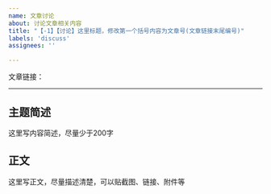 ```yaml
---
name: 文章讨论
about: 讨论文章相关内容
title: "【-1】【讨论】这里标题，修改第一个括号内容为文章号(文章链接末尾编号)"
labels: 'discuss'
assignees: ''

---
```


文章链接：



----------------------------------------------------------------------------------------------------------------------------

## 主题简述



这里写内容简述，尽量少于200字



## 正文


这里写正文，尽量描述清楚，可以贴截图、链接、附件等

